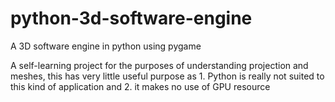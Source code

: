 # python-3d-software-engine
A 3D software engine in python using pygame

A self-learning project for the purposes of understanding projection and meshes, this has very little useful purpose as 1. Python is really not suited to this kind of application and 2. it makes no use of GPU resource
